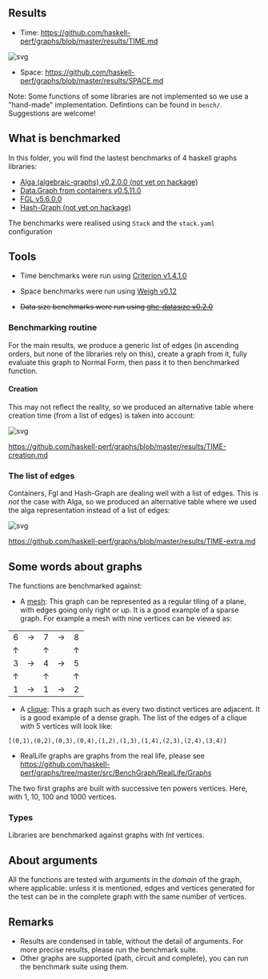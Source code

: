 ﻿## Results

* Time: https://github.com/haskell-perf/graphs/blob/master/results/TIME.md

![svg](https://raw.githubusercontent.com/haskell-perf/graphs/newStack/results/TIME.svg?sanitize=true)

* Space: https://github.com/haskell-perf/graphs/blob/master/results/SPACE.md

Note: Some functions of some libraries are not implemented so we use a "hand-made" implementation. Defintions can be found in `bench/`. Suggestions are welcome!

## What is benchmarked

In this folder, you will find the lastest benchmarks of 4 haskell graphs libraries:

* [Alga (algebraic-graphs) v0.2.0.0 (not yet on hackage)](https://github.com/snowleopard/alga)
* [Data.Graph from containers v0.5.11.0](https://hackage.haskell.org/package/containers-0.5.11.0)
* [FGL v5.6.0.0](https://hackage.haskell.org/package/fgl-5.6.0.0)
* [Hash-Graph (not yet on hackage)](https://github.com/patrickdoc/hash-graph)

The benchmarks were realised using `Stack` and the `stack.yaml` configuration

## Tools

* Time benchmarks were run using [Criterion v1.4.1.0](https://hackage.haskell.org/package/criterion-1.4.0.0) 

* Space benchmarks were run using [Weigh v0.12](https://hackage.haskell.org/package/weigh-0.0.12)

* ~~Data size benchmarks were run using [ghc-datasize v0.2.0](http://hackage.haskell.org/package/ghc-datasize-0.2.0)~~

### Benchmarking routine

For the main results, we produce a generic list of edges (in ascending orders, but none of the libraries rely on this), create a graph from it, fully evaluate this graph to Normal Form, then pass it to then benchmarked function.

#### Creation

This may not reflect the reality, so we produced an alternative table where creation time (from a list of edges) is taken into account:

![svg](https://raw.githubusercontent.com/haskell-perf/graphs/newStack/results/TIME-creation.svg?sanitize=true)

<https://github.com/haskell-perf/graphs/blob/master/results/TIME-creation.md> 

### The list of edges

Containers, Fgl and Hash-Graph are dealing well with a list of edges. This is *not* the case with Alga, so we produced an alternative table where we used the alga representation instead of a list of edges:

![svg](https://raw.githubusercontent.com/haskell-perf/graphs/newStack/results/TIME-extra.svg?sanitize=true)

<https://github.com/haskell-perf/graphs/blob/master/results/TIME-extra.md>

## Some words about graphs
The functions are benchmarked against:

* A [mesh](https://en.wikipedia.org/wiki/Lattice_graph): This graph can be represented as a regular tiling of a plane, with edges going only right or up. It is a good example of a sparse graph. For example a mesh with nine vertices can be viewed as:

| | | |  | | 
| :---: | :---: | :---: | :---: | :---: |
| 6 | &#8594; | 7 | &#8594; | 8
| &#8593; | | &#8593; | |  &#8593;
| 3 | &#8594; | 4 | &#8594; | 5
| &#8593; | | &#8593; | |  &#8593;
| 1 | &#8594; | 1 | &#8594; | 2

* A [clique](https://en.wikipedia.org/wiki/Clique_(graph_theory)): This a graph such as every two distinct vertices are adjacent. It is a good example of a dense graph. The list of the edges of a clique with 5 vertices will look like:
```
[(0,1),(0,2),(0,3),(0,4),(1,2),(1,3),(1,4),(2,3),(2,4),(3,4)]
```

* RealLife graphs are graphs from the real life, please see <https://github.com/haskell-perf/graphs/tree/master/src/BenchGraph/RealLife/Graphs>

The two first graphs are built with successive ten powers vertices. Here, with 1, 10, 100 and 1000 vertices.

### Types

Libraries are benchmarked against graphs with *Int* vertices.

## About arguments

All the functions are tested with arguments in the _domain_ of the graph, where applicable: unless it is mentioned, edges and vertices generated for the test can be in the complete graph with the same number of vertices.

## Remarks

* Results are condensed in table, without the detail of arguments. For more precise results, please run the benchmark suite.
* Other graphs are supported (path, circuit and complete), you can run the benchmark suite using them.

